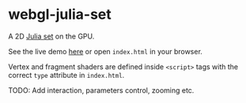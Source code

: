 webgl-julia-set
============================

A 2D [Julia set](https://en.wikipedia.org/wiki/Julia_set) on the GPU.

See the live demo [here](https://topaz1008.github.io/webgl-julia-set/index.html) or open `index.html` in your browser.

Vertex and fragment shaders are defined inside `<script>` tags with the correct `type` attribute in `index.html`.

TODO: Add interaction, parameters control, zooming etc.
